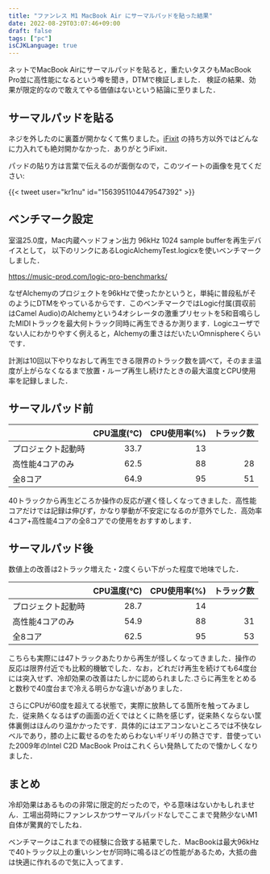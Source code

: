 ```yaml
---
title: "ファンレス M1 MacBook Air にサーマルパッドを貼った結果"
date: 2022-08-29T03:07:46+09:00
draft: false
tags: ["pc"]
isCJKLanguage: true
---
```


ネットでMacBook Airにサーマルパッドを貼ると，重たいタスクもMacBook Pro並に高性能になるという噂を聞き，DTMで検証しました．
検証の結果、効果が限定的なので敢えてやる価値はないという結論に至りました．

<!--more-->

## サーマルパッドを貼る

ネジを外したのに裏蓋が開かなくて焦りました。[iFixit](https://jp.ifixit.com/Guide/MacBook+Air+13%E3%82%A4%E3%83%B3%E3%83%81+Late+2020+%E4%B8%8B%E9%83%A8%E3%82%B1%E3%83%BC%E3%82%B9%E3%81%AE%E4%BA%A4%E6%8F%9B/142550) の持ち方以外ではどんなに力入れても絶対開かなかった．ありがとうiFixit．

パッドの貼り方は言葉で伝えるのが面倒なので，このツイートの画像を見てください:

{{< tweet user="kr1nu" id="1563951104479547392" >}}

## ベンチマーク設定

室温25.0度，Mac内蔵ヘッドフォン出力 96kHz 1024 sample bufferを再生デバイスとして， 以下のリンクにあるLogicAlchemyTest.logicxを使いベンチマークしました．

https://music-prod.com/logic-pro-benchmarks/

なぜAlchemyのプロジェクトを96kHzで使ったかというと，単純に普段私がそのようにDTMをやっているからです．このベンチマークではLogic付属(買収前はCamel Audio)のAlchemyという4オシレータの激重プリセットを5和音鳴らしたMIDIトラックを最大何トラック同時に再生できるか測ります．Logicユーザでない人にわかりやすく例えると，Alchemyの重さはだいたいOmnisphereくらいです．

計測は10回以下やりなおして再生できる限界のトラック数を調べて，そのまま温度が上がらなくなるまで放置・ループ再生し続けたときの最大温度とCPU使用率を記録しました．

## サーマルパッド前

|                    | CPU温度(℃) | CPU使用率(%) | トラック数 |
|:-------------------|-----------:|-------------:|-----------:|
| プロジェクト起動時 |       33.7 |           13 |            |
| 高性能4コアのみ    |       62.5 |           88 |         28 |
| 全8コア            |       64.9 |           95 |         51 |

40トラックから再生どころか操作の反応が遅く怪しくなってきました．高性能コアだけでは記録は伸びず，かなり挙動が不安定になるのが意外でした．高効率4コア+高性能4コアの全8コアでの使用をおすすめします．

## サーマルパッド後

数値上の改善は2トラック増えた・2度くらい下がった程度で地味でした．

|                    | CPU温度(℃) | CPU使用率(%) | トラック数 |
|:-------------------|-----------:|-------------:|-----------:|
| プロジェクト起動時 |       28.7 |           14 |            |
| 高性能4コアのみ    |       54.9 |           88 |         31 |
| 全8コア            |       62.5 |           95 |         53 |

こちらも実際には47トラックあたりから再生が怪しくなってきました．操作の反応は限界付近でも比較的機敏でした．なお，どれだけ再生を続けても64度台には突入せず、冷却効果の改善はたしかに認められました.さらに再生をとめると数秒で40度台まで冷える明らかな違いがありました．

さらにCPUが60度を超えてる状態で，実際に放熱してる箇所を触ってみました．従来熱くなるはずの画面の近くではとくに熱を感じず，従来熱くならない筐体裏側はほんのり温かかったです．具体的にはエアコンないところでは不快なレベルであり，膝の上に載せるのをためらわないギリギリの熱さです．昔使っていた2009年のIntel C2D MacBook Proはこれくらい発熱してたので懐かしくなりました．

## まとめ

冷却効果はあるものの非常に限定的だったので，やる意味はないかもしれません．工場出荷時にファンレスかつサーマルパッドなしでここまで発熱少ないM1自体が驚異的でしたね．

ベンチマークはこれまでの経験に合致する結果でした．MacBookは最大96kHzで40トラック以上の重いシンセが同時に鳴るほどの性能があるため，大抵の曲は快適に作れるので気に入ってます．
